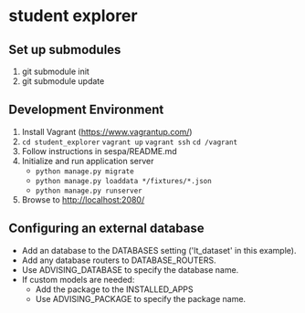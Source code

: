 # student explorer #

## Set up submodules ##
1. git submodule init
2. git submodule update

## Development Environment ##
1. Install Vagrant (https://www.vagrantup.com/)
2. `cd student_explorer`
   `vagrant up`
   `vagrant ssh`
   `cd /vagrant`
3. Follow instructions in sespa/README.md
4. Initialize and run application server
    - `python manage.py migrate`
    - `python manage.py loaddata */fixtures/*.json`
    - `python manage.py runserver`
5. Browse to [http://localhost:2080/](http://localhost:2080/)

## Configuring an external database ##
- Add an database to the DATABASES setting ('lt_dataset' in this example).
- Add any database routers to DATABASE_ROUTERS.
- Use ADVISING_DATABASE to specify the database name.
- If custom models are needed:
    - Add the package to the INSTALLED_APPS
    - Use ADVISING_PACKAGE to specify the package name.
